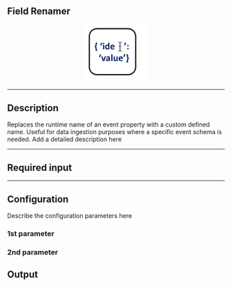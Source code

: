 ## Field Renamer

<p align="center"> 
    <img src="icon.png" width="150px;" class="pe-image-documentation"/>
</p>

***

## Description

Replaces the runtime name of an event property with a custom defined name. Useful for data ingestion purposes where a specific event schema is needed.
Add a detailed description here

***

## Required input


***

## Configuration

Describe the configuration parameters here

### 1st parameter


### 2nd parameter

## Output